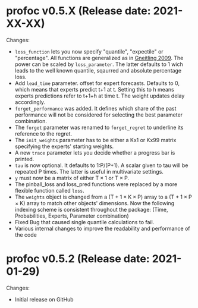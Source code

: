 profoc v0.5.X (Release date: 2021-XX-XX)
==============

Changes:

* `loss_function` lets you now specify "quantile", "expectile" or "percentage". All functions are generalized as in [Gneitling 2009](https://arxiv.org/abs/0912.0902). The power can be scaled by `loss_parameter`. The latter defaults to 1 wich leads to the well known quantile, sqaurred and absolute percentage loss.
* Add `lead_time` parameter. offset for expert forecasts. Defaults to 0, which means that experts predict t+1 at t. Setting this to h means experts predictions refer to t+1+h at time t. The weight updates delay accordingly.
* `forget_performance` was added. It defines which share of the past performance will not be considered for selecting the best parameter combination.
* The `forget` parameter was renamed to `forget_regret` to underline its reference to the regret.
* The `init_weights` parameter has to be either a Kx1 or Kx99 matrix specifying the experts' starting weights.
* A new `trace` parameter lets you decide whether a progress bar is printed.
* `tau` is now optional. It defaults to 1:P/(P+1). A scalar given to tau will be repeated P times. The latter is useful in multivariate settings.
* `y` must now be a matrix of either $\text{T} \times 1$ or $\text{T} \times \text{P}$. 
* The pinball_loss and loss_pred functions were replaced by a more flexible function called `loss`.
* The `weights` object is changed from a $(\text{T}+1 \times \text{K} \times \text{P})$ array to a $(\text{T}+1 \times \text{P} \times \text{K})$ array to match other objects' dimensions. Now the following indexing scheme is consistent throughout the package: (Time, Probabilities, Experts, Parameter combination)
* Fixed Bug that caused single quantile calculations to fail.
* Various internal changes to improve the readability and performance of the code

profoc v0.5.2 (Release date: 2021-01-29)
==============

Changes:

* Initial release on GitHub